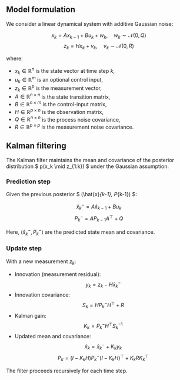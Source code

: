 ## Model formulation

We consider a linear dynamical system with additive Gaussian noise:

$$
x_k = A x_{k-1} + B u_k + w_k, \quad w_k \sim \mathcal{N}(0, Q)
$$
$$
z_k = H x_k + v_k, \quad v_k \sim \mathcal{N}(0, R)
$$

where:

- $x_k \in \mathbb{R}^n$ is the state vector at time step $k$,
- $u_k \in \mathbb{R}^m$ is an optional control input,
- $z_k \in \mathbb{R}^p$ is the measurement vector,
- $A \in \mathbb{R}^{n \times n}$ is the state transition matrix,
- $B \in \mathbb{R}^{n \times m}$ is the control-input matrix,
- $H \in \mathbb{R}^{p \times n}$ is the observation matrix,
- $Q \in \mathbb{R}^{n \times n}$ is the process noise covariance,
- $R \in \mathbb{R}^{p \times p}$ is the measurement noise covariance.

## Kalman filtering

The Kalman filter maintains the mean and covariance of the posterior distribution $ p(x_k \mid z_{1:k}) $ under the Gaussian assumption.

### Prediction step

Given the previous posterior $ (\hat{x}_{k-1}, P_{k-1}) $:

$$
\hat{x}^-_k = A \hat{x}_{k-1} + B u_k
$$
$$
P^-_k = A P_{k-1} A^\top + Q
$$

Here, $(\hat{x}^-_k, P^-_k)$ are the predicted state mean and covariance.

### Update step

With a new measurement $z_k$:

- Innovation (measurement residual):
$$
y_k = z_k - H \hat{x}^-_k
$$
- Innovation covariance:
$$
S_k = H P^-_k H^\top + R
$$
- Kalman gain:
$$
K_k = P^-_k H^\top S_k^{-1}
$$
- Updated mean and covariance:
$$
\hat{x}_k = \hat{x}^-_k + K_k y_k
$$
$$
P_k = (I - K_k H) P^-_k (I - K_k H)^\top + K_k R K_k^\top
$$

The filter proceeds recursively for each time step.